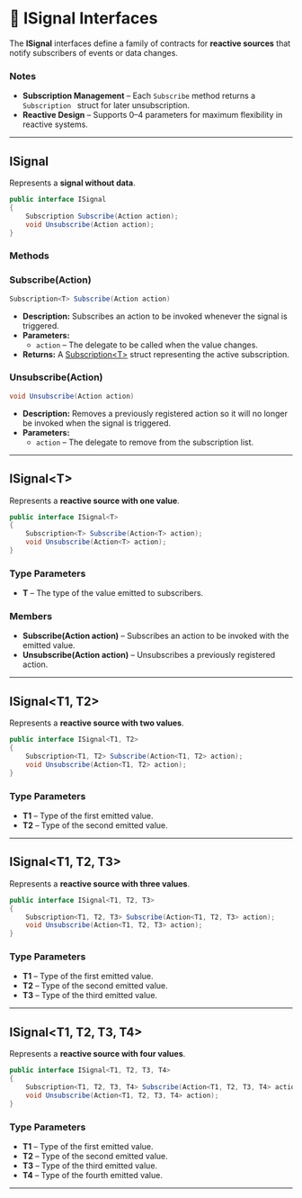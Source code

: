 # 🧩 ISignal Interfaces

The **ISignal** interfaces define a family of contracts for **reactive sources** that notify subscribers of events or data changes.  

### Notes
- **Subscription Management** – Each `Subscribe` method returns a `Subscription ` struct for later unsubscription.
- **Reactive Design** – Supports 0–4 parameters for maximum flexibility in reactive systems.
---

## ISignal

Represents a **signal without data**.

```csharp
public interface ISignal
{
    Subscription Subscribe(Action action);
    void Unsubscribe(Action action);
}
```
### Methods


### Subscribe(Action)
```csharp
Subscription<T> Subscribe(Action action)  
```
- **Description:** Subscribes an action to be invoked whenever the signal is triggered.
- **Parameters:**
  - `action` – The delegate to be called when the value changes.
- **Returns:** A [Subscription&lt;T&gt;](../Signals/Subscription.md#subscriptiont) struct representing the active subscription.

### Unsubscribe(Action)
```csharp
void Unsubscribe(Action action)  
```
- **Description:** Removes a previously registered action so it will no longer be invoked when the signal is triggered.
- **Parameters:**
  - `action` – The delegate to remove from the subscription list.


---
## ISignal&lt;T&gt;
Represents a **reactive source with one value**.
```csharp
public interface ISignal<T>
{
    Subscription<T> Subscribe(Action<T> action);
    void Unsubscribe(Action<T> action);
}
```
### Type Parameters
- **T** – The type of the value emitted to subscribers.
### Members
- **Subscribe(Action<T> action)** – Subscribes an action to be invoked with the emitted value.
- **Unsubscribe(Action<T> action)** – Unsubscribes a previously registered action.
---
## ISignal<T1, T2>
Represents a **reactive source with two values**.
```csharp
public interface ISignal<T1, T2>
{
    Subscription<T1, T2> Subscribe(Action<T1, T2> action);
    void Unsubscribe(Action<T1, T2> action);
}
```
### Type Parameters
- **T1** – Type of the first emitted value.
- **T2** – Type of the second emitted value.
---
## ISignal<T1, T2, T3>
Represents a **reactive source with three values**.
```csharp
public interface ISignal<T1, T2, T3>
{
    Subscription<T1, T2, T3> Subscribe(Action<T1, T2, T3> action);
    void Unsubscribe(Action<T1, T2, T3> action);
}
```
### Type Parameters
- **T1** – Type of the first emitted value.
- **T2** – Type of the second emitted value.
- **T3** – Type of the third emitted value.
---
## ISignal<T1, T2, T3, T4>
Represents a **reactive source with four values**.
```csharp
public interface ISignal<T1, T2, T3, T4>
{
    Subscription<T1, T2, T3, T4> Subscribe(Action<T1, T2, T3, T4> action);
    void Unsubscribe(Action<T1, T2, T3, T4> action);
}
```
### Type Parameters
- **T1** – Type of the first emitted value.
- **T2** – Type of the second emitted value.
- **T3** – Type of the third emitted value.
- **T4** – Type of the fourth emitted value.
---

